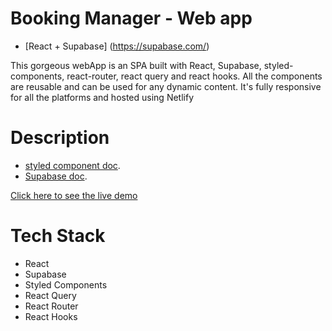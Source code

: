 # Booking Manager - Web app

- [React + Supabase] (https://supabase.com/)

This gorgeous webApp is an SPA built with React, Supabase, styled-components, react-router, react query and react hooks.
All the components are reusable and can be used for any dynamic content. It's fully responsive for all the platforms and hosted using Netlify

# Description

- [styled component doc](https://styled-components.com/).
- [Supabase doc](https://supabase.com/).

[Click here to see the live demo](https://the-wild-oasis-ben.netlify.app)

# Tech Stack

- React
- Supabase
- Styled Components
- React Query
- React Router
- React Hooks
